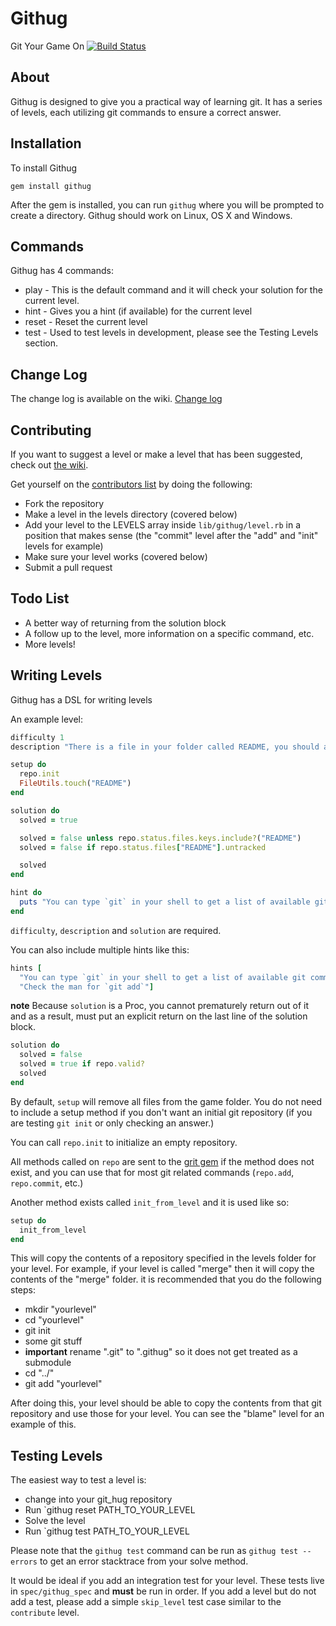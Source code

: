 # Githug
Git Your Game On [![Build Status](https://travis-ci.org/Gazler/githug.png?branch=master)](https://travis-ci.org/Gazler/githug)

## About
Githug is designed to give you a practical way of learning git.  It has a series of levels, each utilizing git commands to ensure a correct answer.

## Installation
To install Githug

    gem install githug

After the gem is installed, you can run `githug` where you will be prompted to create a directory.  Githug should work on Linux, OS X and Windows.

## Commands

Githug has 4 commands:

 * play - This is the default command and it will check your solution for the current level.
 * hint - Gives you a hint (if available) for the current level
 * reset - Reset the current level
 * test - Used to test levels in development, please see the Testing Levels section.

## Change Log

The change log is available on the wiki.  [Change log](https://github.com/Gazler/githug/wiki/Change-Log)


## Contributing

If you want to suggest a level or make a level that has been suggested, check out [the wiki](https://github.com/Gazler/githug/wiki).

 Get yourself on the [contributors list](https://github.com/Gazler/githug/contributors) by doing the following:

 * Fork the repository
 * Make a level in the levels directory (covered below)
 * Add your level to the LEVELS array inside `lib/githug/level.rb` in a position that makes sense (the "commit" level after the "add" and "init" levels for example)
 * Make sure your level works (covered below)
 * Submit a pull request

## Todo List

 * A better way of returning from the solution block
 * A follow up to the level, more information on a specific command, etc.
 * More levels!

## Writing Levels

Githug has a DSL for writing levels

An example level:

```ruby
difficulty 1
description "There is a file in your folder called README, you should add it to your staging area"

setup do
  repo.init
  FileUtils.touch("README")
end

solution do
  solved = true

  solved = false unless repo.status.files.keys.include?("README")
  solved = false if repo.status.files["README"].untracked

  solved
end

hint do
  puts "You can type `git` in your shell to get a list of available git commands"
end
```

 `difficulty`, `description` and `solution` are required.

You can also include multiple hints like this:

```ruby
hints [
  "You can type `git` in your shell to get a list of available git commands",
  "Check the man for `git add`"]
```

 **note** Because `solution` is a Proc, you cannot prematurely return out of it and as a result, must put an explicit return on the last line of the solution block.

```ruby
solution do
  solved = false
  solved = true if repo.valid?
  solved
end
```

 By default, `setup` will remove all files from the game folder.  You do not need to include a setup method if you don't want an initial git repository (if you are testing `git init` or only checking an answer.)

 You can call `repo.init` to initialize an empty repository.

 All methods called on `repo` are sent to the [grit gem](https://github.com/mojombo/grit) if the method does not exist, and you can use that for most git related commands (`repo.add`, `repo.commit`, etc.)


Another method exists called `init_from_level` and it is used like so:

```ruby
setup do
  init_from_level
end
```

This will copy the contents of a repository specified in the levels folder for your level.  For example, if your level is called "merge" then it will copy the contents of the "merge" folder.  it is recommended that you do the following steps:

 * mkdir "yourlevel"
 * cd "yourlevel"
 * git init
 * some git stuff
 * **important** rename ".git" to ".githug" so it does not get treated as a submodule
 * cd "../"
 * git add "yourlevel"

After doing this, your level should be able to copy the contents from that git repository and use those for your level.  You can see the "blame" level for an example of this.

## Testing Levels

The easiest way to test a level is:

 * change into your git_hug repository
 * Run `githug reset PATH_TO_YOUR_LEVEL
 * Solve the level
 * Run `githug test PATH_TO_YOUR_LEVEL

Please note that the `githug test` command can be run as `githug test --errors` to get an error stacktrace from your solve method.

It would be ideal if you add an integration test for your level.  These tests live in `spec/githug_spec` and **must** be run in order.  If you add a level but do not add a test, please add a simple `skip_level` test case similar to the `contribute` level.
